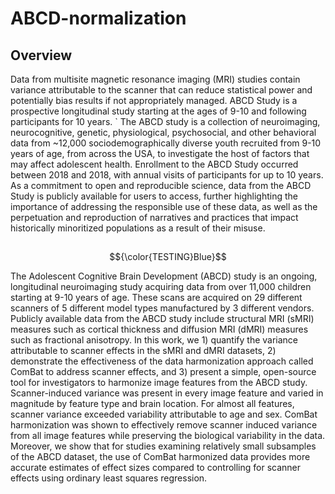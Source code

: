 # ABCD-normalization


## Overview

Data from multisite magnetic resonance imaging (MRI) studies contain variance attributable to the scanner that can reduce statistical power and potentially bias results if not appropriately managed. ABCD Study is a prospective longitudinal study starting at the ages of 9-10 and following participants for 10 years. ` The ABCD study is a collection of neuroimaging, neurocognitive, genetic, physiological, psychosocial, and other behavioral data from ~12,000 sociodemographically diverse youth recruited from 9-10 years of age, from across the USA, to investigate the host of factors that may affect adolescent health. Enrollment to the ABCD Study occurred between 2018 and 2018, with annual visits of participants for up to 10 years. As a commitment to open and reproducible science, data from the ABCD Study is publicly available for users to access, further highlighting the importance of addressing the responsible use of these data, as well as the perpetuation and reproduction of narratives and practices that impact historically minoritized populations as a result of their misuse. 


## 


$${\color{TESTING}Blue}$$

 The Adolescent Cognitive Brain Development (ABCD) study is an ongoing, longitudinal neuroimaging study acquiring data from over 11,000 children starting at 9-10 years of age. These scans are acquired on 29 different scanners of 5 different model types manufactured by 3 different vendors. Publicly available data from the ABCD study include structural MRI (sMRI) measures such as cortical thickness and diffusion MRI (dMRI) measures such as fractional anisotropy. In this work, we 1) quantify the variance attributable to scanner effects in the sMRI and dMRI datasets, 2) demonstrate the effectiveness of the data harmonization approach called ComBat to address scanner effects, and 3) present a simple, open-source tool for investigators to harmonize image features from the ABCD study. Scanner-induced variance was present in every image feature and varied in magnitude by feature type and brain location. For almost all features, scanner variance exceeded variability attributable to age and sex. ComBat harmonization was shown to effectively remove scanner induced variance from all image features while preserving the biological variability in the data. Moreover, we show that for studies examining relatively small subsamples of the ABCD dataset, the use of ComBat harmonized data provides more accurate estimates of effect sizes compared to controlling for scanner effects using ordinary least squares regression.

